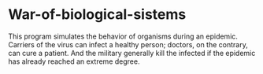 # War-of-biological-sistems
This program simulates the behavior of organisms during an epidemic. Carriers of the virus can infect a healthy person; doctors, on the contrary, can cure a patient. And the military generally kill the infected if the epidemic has already reached an extreme degree.
